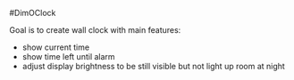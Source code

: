 #DimOClock

Goal is to create wall clock with main features:

* show current time
* show time left until alarm
* adjust display brightness to be still visible but not light up room at night


